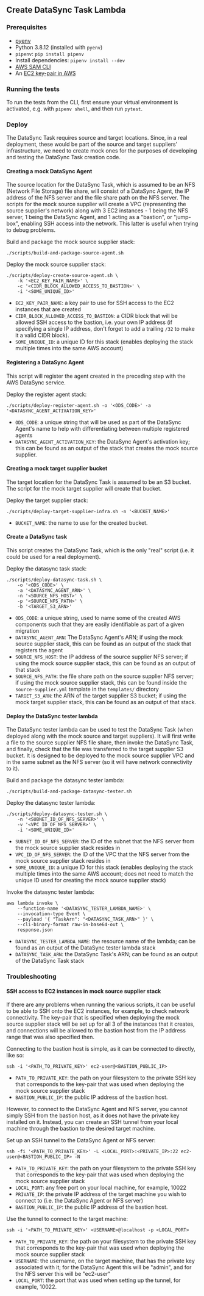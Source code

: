 ## Create DataSync Task Lambda

### Prerequisites

- [pyenv](https://github.com/pyenv/pyenv#installation)
- Python 3.8.12 (installed with `pyenv`)
- `pipenv`: `pip install pipenv`
- Install dependencies: `pipenv install --dev`
- [AWS SAM CLI](https://docs.aws.amazon.com/serverless-application-model/latest/developerguide/serverless-sam-cli-install.html)
- An [EC2 key-pair in AWS](https://docs.aws.amazon.com/AWSEC2/latest/UserGuide/ec2-key-pairs.html)

### Running the tests

To run the tests from the CLI, first ensure your virtual environment is activated, e.g. with `pipenv shell`, and then run `pytest`.

### Deploy

The DataSync Task requires source and target locations. Since, in a real deployment, these would be part of the source and target suppliers' infrastructure, we need to create mock ones for the purposes of developing and testing the DataSync Task creation code.

#### Creating a mock DataSync Agent

The source location for the DataSync Task, which is assumed to be an NFS (Network File Storage) file share, will consist of a DataSync Agent, the IP address of the NFS server and the file share path on the NFS server. The scripts for the mock source supplier will create a VPC (representing the source supplier's network) along with 3 EC2 instances - 1 being the NFS server, 1 being the DataSync Agent, and 1 acting as a "bastion", or "jump-box", enabling SSH access into the network. This latter is useful when trying to debug problems.

Build and package the mock source supplier stack:

```shell
./scripts/build-and-package-source-agent.sh
```

Deploy the mock source supplier stack:

```shell
./scripts/deploy-create-source-agent.sh \
    -k '<EC2_KEY_PAIR_NAME>' \
    -c '<CIDR_BLOCK_ALLOWED_ACCESS_TO_BASTION>' \
    -i '<SOME_UNIQUE_ID>'
```

- `EC2_KEY_PAIR_NAME`: a key pair to use for SSH access to the EC2 instances that are created
- `CIDR_BLOCK_ALLOWED_ACCESS_TO_BASTION`: a CIDR block that will be allowed SSH access to the bastion, i.e. your own IP address (if specifying a single IP address, don't forget to add a trailing `/32` to make it a valid CIDR block).
- `SOME_UNIQUE_ID`: a unique ID for this stack (enables deploying the stack multiple times into the same AWS account)

#### Registering a DataSync Agent

This script will register the agent created in the preceding step with the AWS DataSync service.

Deploy the register agent stack:

```shell
./scripts/deploy-register-agent.sh -o '<ODS_CODE>' -a '<DATASYNC_AGENT_ACTIVATION_KEY>'
```

- `ODS_CODE`: a unique string that will be used as part of the DataSync Agent's name to help with differentiating between multiple registered agents
- `DATASYNC_AGENT_ACTIVATION_KEY`: the DataSync Agent's activation key; this can be found as an output of the stack that creates the mock source supplier.

#### Creating a mock target supplier bucket

The target location for the DataSync Task is assumed to be an S3 bucket. The script for the mock target supplier will create that bucket.

Deploy the target supplier stack:

```shell
./scripts/deploy-target-supplier-infra.sh -n '<BUCKET_NAME>'
```

- `BUCKET_NAME`: the name to use for the created bucket.

#### Create a DataSync task

This script creates the DataSync Task, which is the only "real" script (i.e. it could be used for a real deployment).

Deploy the datasync task stack:

```shell
./scripts/deploy-datasync-task.sh \
    -o '<ODS_CODE>' \
    -a '<DATASYNC_AGENT_ARN>' \
    -n '<SOURCE_NFS_HOST>' \
    -p '<SOURCE_NFS_PATH>' \
    -b '<TARGET_S3_ARN>'
```

- `ODS_CODE`: a unique string, used to name some of the created AWS components such that they are easily identifiable as part of a given migration
- `DATASYNC_AGENT_ARN`: The DataSync Agent's ARN; if using the mock source supplier stack, this can be found as an output of the stack that registers the agent
- `SOURCE_NFS_HOST`: the IP address of the source supplier NFS server; if using the mock source supplier stack, this can be found as an output of that stack
- `SOURCE_NFS_PATH`: the file share path on the source supplier NFS server; if using the mock source supplier stack, this can be found inside the `source-supplier.yml` template in the `templates/` directory
- `TARGET_S3_ARN`: the ARN of the target supplier S3 bucket; if using the mock target supplier stack, this can be found as an output of that stack.

#### Deploy the DataSync tester lambda

The DataSync tester lambda can be used to test the DataSync Task (when deployed along with the mock source and target suppliers). It will first write a file to the source supplier NFS file share, then invoke the DataSync Task, and finally, check that the file was transferred to the target supplier S3 bucket. It is designed to be deployed to the mock source supplier VPC and in the same subnet as the NFS server (so it will have network connectivity to it).

Build and package the datasync tester lambda:

```shell
./scripts/build-and-package-datasync-tester.sh
```

Deploy the datasync tester lambda:

```shell
./scripts/deploy-datasync-tester.sh \
    -n '<SUBNET_ID_OF_NFS_SERVER>' \
    -v '<VPC_ID_OF_NFS_SERVER>' \
    -i '<SOME_UNIQUE_ID>'
```

- `SUBNET_ID_OF_NFS_SERVER`: the ID of the subnet that the NFS server from the mock source supplier stack resides in
- `VPC_ID_OF_NFS_SERVER`: the ID of the VPC that the NFS server from the mock source supplier stack resides in
- `SOME_UNIQUE_ID`: a unique ID for this stack (enables deploying the stack multiple times into the same AWS account; does not need to match the unique ID used for creating the mock source supplier stack)

Invoke the datasync tester lambda:

```shell
aws lambda invoke \
    --function-name '<DATASYNC_TESTER_LAMBDA_NAME>' \
    --invocation-type Event \
    --payload '{ "TaskArn": "<DATASYNC_TASK_ARN>" }' \
    --cli-binary-format raw-in-base64-out \
    response.json
```

- `DATASYNC_TESTER_LAMBDA_NAME`: the resource name of the lambda; can be found as an output of the DataSync tester lambda stack
- `DATASYNC_TASK_ARN`: the DataSync Task's ARN; can be found as an output of the DataSync Task stack

### Troubleshooting

#### SSH access to EC2 instances in mock source supplier stack

If there are any problems when running the various scripts, it can be useful to be able to SSH onto the EC2 instances, for example, to check network connectivity. The key-pair that is specified when deploying the mock source supplier stack will be set up for all 3 of the instances that it creates, and connections will be allowed to the bastion host from the IP address range that was also specified then.

Connecting to the bastion host is simple, as it can be connected to directly, like so:

```shell
ssh -i '<PATH_TO_PRIVATE_KEY>' ec2-user@<BASTION_PUBLIC_IP>
```

- `PATH_TO_PRIVATE_KEY`: the path on your filesystem to the private SSH key that corresponds to the key-pair that was used when deploying the mock source supplier stack
- `BASTION_PUBLIC_IP`: the public IP address of the bastion host.

However, to connect to the DataSync Agent and NFS server, you cannot simply SSH from the bastion host, as it does not have the private key installed on it. Instead, you can create an SSH tunnel from your local machine through the bastion to the desired target machine.

Set up an SSH tunnel to the DataSync Agent or NFS server:

```shell
ssh -fi '<PATH_TO_PRIVATE_KEY>' -L <LOCAL_PORT>:<PRIVATE_IP>:22 ec2-user@<BASTION_PUBLIC_IP> -N
```

- `PATH_TO_PRIVATE_KEY`: the path on your filesystem to the private SSH key that corresponds to the key-pair that was used when deploying the mock source supplier stack
- `LOCAL_PORT`: any free port on your local machine, for example, 10022
- `PRIVATE_IP`: the private IP address of the target machine you wish to connect to (i.e. the DataSync Agent or NFS server)
- `BASTION_PUBLIC_IP`: the public IP address of the bastion host.

Use the tunnel to connect to the target machine:

```shell
ssh -i '<PATH_TO_PRIVATE_KEY>' <USERNAME>@localhost -p <LOCAL_PORT>
```

- `PATH_TO_PRIVATE_KEY`: the path on your filesystem to the private SSH key that corresponds to the key-pair that was used when deploying the mock source supplier stack
- `USERNAME`: the username, on the target machine, that has the private key associated with it; for the DataSync Agent this will be "admin", and for the NFS server this will be "ec2-user"
- `LOCAL_PORT`: the port that was used when setting up the tunnel, for example, 10022.
